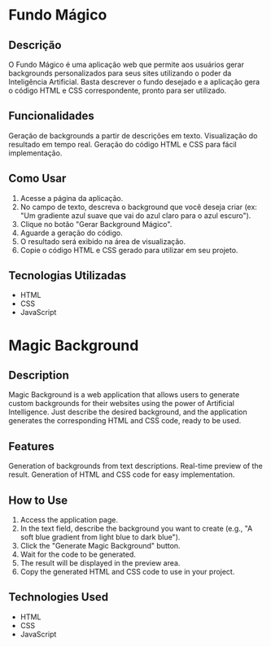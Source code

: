 # Fundo Mágico 

## Descrição
O Fundo Mágico é uma aplicação web que permite aos usuários gerar backgrounds personalizados para
seus sites utilizando o poder da Inteligência Artificial. Basta descrever o fundo desejado e a
aplicação gera o código HTML e CSS correspondente, pronto para ser utilizado.

## Funcionalidades
Geração de backgrounds a partir de descrições em texto.
Visualização do resultado em tempo real.
Geração do código HTML e CSS para fácil implementação.

## Como Usar 
 1.  Acesse a página da aplicação.
 2.  No campo de texto, descreva o background que você deseja criar (ex: "Um gradiente azul suave
que vai do azul claro para o azul escuro").
 3.  Clique no botão "Gerar Background Mágico". 
 4.  Aguarde a geração do código.
 5.  O resultado será exibido na área de visualização.
 6.  Copie o código HTML e CSS gerado para utilizar em seu projeto.
 
 ## Tecnologias Utilizadas 
  - HTML
  - CSS  
  - JavaScript

 # Magic Background
 
 ## Description
 Magic Background is a web application that allows users to generate custom backgrounds for their
 websites using the power of Artificial Intelligence. Just describe the desired background, and the
 application generates the corresponding HTML and CSS code, ready to be used.
 
 ## Features
 Generation of backgrounds from text descriptions.
 Real-time preview of the result.
 Generation of HTML and CSS code for easy implementation.
 
 ## How to Use 
  1.  Access the application page.
  2.  In the text field, describe the background you want to create (e.g., "A soft blue gradient from
  light blue to dark blue").
  3.  Click the "Generate Magic Background" button. 
  4.  Wait for the code to be generated. 
  5.  The result will be displayed in the preview area.
  6.  Copy the generated HTML and CSS code to use in your project.
  
  ## Technologies Used  
   - HTML
   - CSS 
   - JavaScript       
